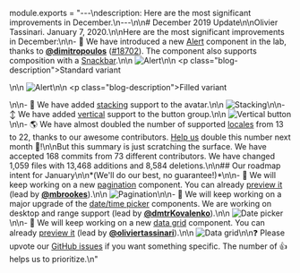 module.exports = "---\ndescription: Here are the most significant improvements in December.\n---\n\n# December 2019 Update\n\nOlivier Tassinari. January 7, 2020.\n\nHere are the most significant improvements in December:\n\n- 🚨 We have introduced a new [Alert](https://material-ui.com/components/alert/) component in the lab, thanks to **[@dimitropoulos](https://github.com/dimitropoulos)** ([#18702](https://github.com/Foso/material-ui/pull/18702)). The component also supports composition with a [Snackbar](/components/snackbars/#customized-snackbars).\n\n  ![Alert](/static/blog/december-2019-update/alert.png)\n\n  <p class=\"blog-description\">Standard variant</p>\n\n  ![Alert](/static/blog/december-2019-update/alert-filled.png)\n\n  <p class=\"blog-description\">Filled variant</p>\n\n- 👤 We have added [stacking](/components/avatars/#grouped) support to the avatar.\n\n  ![Stacking](/static/blog/december-2019-update/stacking.png)\n\n- ↕️ We have added [vertical](/components/buttons/#group-orientation) support to the button group.\n\n  ![Vertical button](/static/blog/december-2019-update/vertical-buttons.png)\n\n- 🌎 We have almost doubled the number of supported [locales](/guides/localization/#localization) from 13 to 22, thanks to our awesome contributors. [Help us](https://github.com/Foso/material-ui/blob/master/packages/material-ui/src/locale/index.js) double this number next month 🚀!\n\nBut this summary is just scratching the surface. We have accepted 168 commits from 73 different contributors. We have changed 1,059 files with 13,468 additions and 8,584 deletions.\n\n## Our roadmap intent for January\n\n*(We'll do our best, no guarantee!)*\n\n- 💄 We will keep working on a new [pagination](https://github.com/Foso/material-ui/pull/19049) component. You can already [preview it](https://deploy-preview-19049--material-ui.netlify.com/components/pagination/) (lead by [**@mbrookes**](https://github.com/mbrookes)).\n\n  ![Pagination](/static/blog/december-2019-update/pagination.png)\n\n- 📅 We will keep working on a major upgrade of the [date/time picker](https://github.com/Foso/material-ui-pickers/issues/1293) components. We are working on desktop and range support (lead by [**@dmtrKovalenko**](https://github.com/dmtrKovalenko)).\n\n  ![Date picker](/static/blog/december-2019-update/date-picker.png)\n\n- 🧮 We will keep working on a new [data grid](https://github.com/Foso/material-ui/pull/18872) component. You can already [preview it](https://deploy-preview-18872--material-ui.netlify.com/components/data-grid/) (lead by [**@oliviertassinari**](https://github.com/oliviertassinari)).\n\n  ![Data grid](/static/blog/december-2019-update/data-grid.png)\n\n❓ Please upvote our [GitHub issues](https://github.com/Foso/material-ui/issues) if you want something specific. The number of 👍 helps us to prioritize.\n"